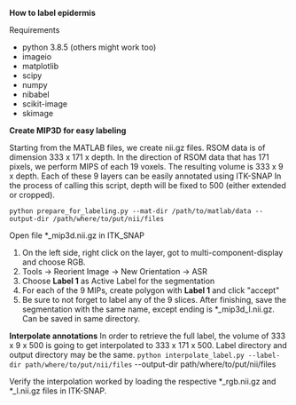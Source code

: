 **How to label epidermis**

Requirements
- python 3.8.5 (others might work too)
- imageio
- matplotlib
- scipy
- numpy
- nibabel
- scikit-image
- skimage

**Create MIP3D for easy labeling**

Starting from the MATLAB files, we create nii.gz files. RSOM data is of dimension 333 x 171 x depth.
In the direction of RSOM data that has 171 pixels, we perform MIPS of each 19 voxels. The resulting volume is 333 x 9 x depth.
Each of these 9 layers can be easily annotated using ITK-SNAP
In the process of calling this script, depth will be fixed to 500 (either extended or cropped).

`python prepare_for_labeling.py --mat-dir /path/to/matlab/data --output-dir /path/where/to/put/nii/files`

Open file *_mip3d.nii.gz in ITK_SNAP

1. On the left side, right click on the layer, got to multi-component-display and choose RGB.
2. Tools -> Reorient Image -> New Orientation -> ASR
3. Choose **Label 1** as Active Label for the segmentation
4. For each of the 9 MIPs, create polygon with **Label 1** and click "accept"
5. Be sure to not forget to label any of the 9 slices. After finishing, save the segmentation with the same name, except ending is *_mip3d_l.nii.gz. Can be saved in same directory.

**Interpolate annotations**
In order to retrieve the full label, the volume of 333 x 9 x 500 is going to get interpolated to 333 x 171 x 500.
Label directory and output directory may be the same.
`python interpolate_label.py --label-dir path/where/to/put/nii/files` --output-dir path/where/to/put/nii/files

Verify the interpolation worked by loading the respective *_rgb.nii.gz and *_l.nii.gz files in ITK-SNAP.



